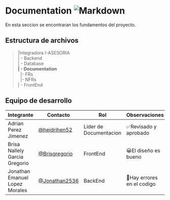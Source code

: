 # Documentation ![Markdown](https://img.shields.io/badge/Made%20with-Markdown-1f425f.svg)
 

 En esta seccion se encontraran los fundamentos del proyecto. 
 ## Estructura de archivos
>|Integradora I-ASESORIA <br>
>| - Backend <br>
>| - Database <br>
>**| - Documentation**<br>
>&nbsp;&nbsp;|- FRs<br>
>&nbsp;&nbsp;|- NFRs<br>
>| - FrontEnd

## Equipo de desarrollo 
|Integrante|Contacto|Rol|Observaciones|
|----------|--------|---|-------------|
|Adrian Perez Jimenez|[@heidrihen52](https://github.com/heidrihen52)|Lider  de Documentacion|✅Revisado y aprobado|
|Brisa Nallely Garcia Gregorio|[@Brisgregorio](https://github.com/Brisgregorio)|FrontEnd|😀El diseño es bueno|
|Jonathan Emanuel Lopez Morales|[@Jonathan2536](https://github.com/Jonathan2536)|BackEnd|🔴Hay errores en el codigo|